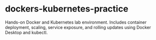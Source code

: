 # dockers-kubernetes-practice
Hands-on Docker and Kubernetes lab environment. Includes container deployment, scaling, service exposure, and rolling updates using Docker Desktop and kubectl.
